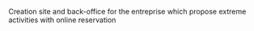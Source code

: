 Creation site and back-office for the entreprise which propose extreme activities with online reservation
